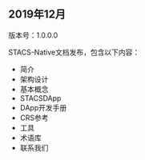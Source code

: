 ## 2019年12月

版本号：1.0.0.0

STACS-Native文档发布，包含以下内容：

  - 简介
  - 架构设计
  - 基本概念
  - STACSDApp
  - DApp开发手册
  - CRS参考
  - 工具
  - 术语库
  - 联系我们

